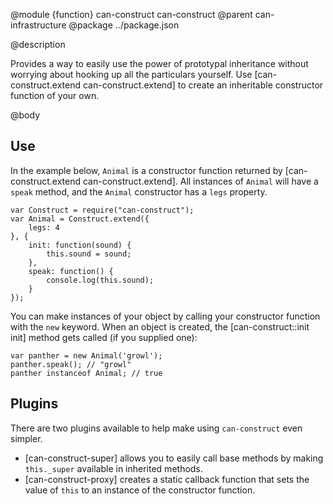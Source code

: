 @module {function} can-construct can-construct
@parent can-infrastructure
@package ../package.json

@description

Provides a way to easily use the power of prototypal inheritance
without worrying about hooking up all the particulars yourself. Use
[can-construct.extend can-construct.extend] to create an inheritable
constructor function of your own.

@body

## Use

In the example below, `Animal` is a constructor function returned by [can-construct.extend can-construct.extend]. All instances of `Animal` will have a `speak`
method, and the `Animal` constructor has a `legs` property.


    var Construct = require("can-construct");
	var Animal = Construct.extend({
        legs: 4
    }, {
        init: function(sound) {
            this.sound = sound;
        },
        speak: function() {
            console.log(this.sound);
        }
    });


You can make instances of your object by calling your constructor function with the `new` keyword. When an object is created, the [can-construct::init init]
method gets called (if you supplied one):

    var panther = new Animal('growl');
    panther.speak(); // "growl"
    panther instanceof Animal; // true

## Plugins

There are two plugins available to help make using `can-construct` even simpler.

-   [can-construct-super] allows you to easily call base methods by making `this._super` available in inherited methods.
-   [can-construct-proxy] creates a static callback function that sets the value of `this` to an instance of the constructor function.
